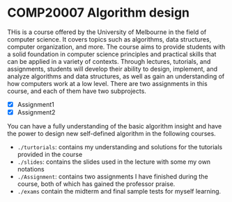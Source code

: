 # COMP20007 Algorithm design

THis is a course offered by the University of Melbourne in the field of computer science. It covers topics such as algorithms, data structures, computer organization, and more. The course aims to provide students with a solid foundation in computer science principles and practical skills that can be applied in a variety of contexts. Through lectures, tutorials, and assignments, students will develop their ability to design, implement, and analyze algorithms and data structures, as well as gain an understanding of how computers work at a low level. There are two assignments in this course, and each of them have two subprojects.

- [x] Assignment1
- [x] Assignment2

You can have a fully understanding of the basic algorithm insight and have the power to design new self-defined algorithm in the following courses.

- `./turtorials`: contains my understanding and solutions for the tutorials provided in the course
- `./slides`: contains the slides used in the lecture with some my own notations
- `./Assignment`: contains two assignments I have finished during the course, both of which has gained the professor praise.
- `./exams` contain the midterm and final sample tests for myself learning.

